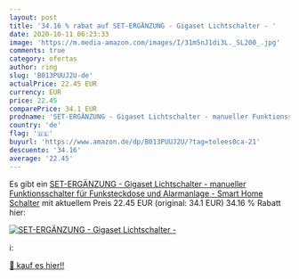 ```yaml
---
layout: post
title: '34.16 % rabat auf SET-ERGÄNZUNG - Gigaset Lichtschalter - '
date: 2020-10-11 06:23:33
image: 'https://m.media-amazon.com/images/I/31m5nJ1di3L._SL200_.jpg'
comments: true
category: ofertas
author: ring
slug: 'B013PUUJ2U-de'
actualPrice: 22.45 EUR
currency: EUR
price: 22.45
comparePrice: 34.1 EUR
prodname: 'SET-ERGÄNZUNG - Gigaset Lichtschalter - manueller Funktionsschalter für Funksteckdose und Alarmanlage - Smart Home Schalter'
country: 'de'
flag: '🇩🇪'
buyurl: 'https://www.amazon.de/dp/B013PUUJ2U/?tag=tolees0ca-21'
descuento: '34.16'
average: '22.45'
---
```


Es gibt ein [SET-ERGÄNZUNG - Gigaset Lichtschalter - manueller Funktionsschalter für Funksteckdose und Alarmanlage - Smart Home Schalter](https://www.amazon.de/dp/B013PUUJ2U/?tag=tolees0ca-21) mit aktuellem Preis 22.45 EUR (original: 34.1 EUR) 34.16 % Rabatt hier:

[![SET-ERGÄNZUNG - Gigaset Lichtschalter - ](https://m.media-amazon.com/images/I/31m5nJ1di3L._SL200_.jpg)](https://www.amazon.de/dp/B013PUUJ2U/?tag=tolees0ca-21)

ℹ️:


[🛒 kauf es hier!!](https://www.amazon.de/dp/B013PUUJ2U/?tag=tolees0ca-21)
